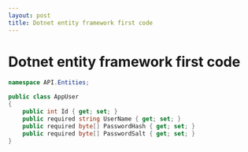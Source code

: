 ```yaml
---
layout: post
title: Dotnet entity framework first code
---
```


# Dotnet entity framework first code

```csharp
namespace API.Entities;

public class AppUser
{
    public int Id { get; set; }
    public required string UserName { get; set; }
    public required byte[] PasswordHash { get; set; }
    public required byte[] PasswordSalt { get; set; }
}
```
